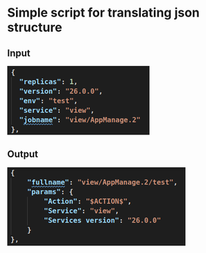 # Simple script for translating json structure

## Input

![input](input.png)


## Output

![output](output.png)